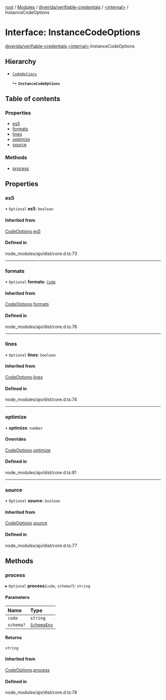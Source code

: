 [root](../README.md) / [Modules](../modules.md) / [@verida/verifiable-credentials](../modules/verida_verifiable_credentials.md) / [<internal\>](../modules/verida_verifiable_credentials._internal_.md) / InstanceCodeOptions

# Interface: InstanceCodeOptions

[@verida/verifiable-credentials](../modules/verida_verifiable_credentials.md).[<internal\>](../modules/verida_verifiable_credentials._internal_.md).InstanceCodeOptions

## Hierarchy

- [`CodeOptions`](verida_verifiable_credentials._internal_.CodeOptions.md)

  ↳ **`InstanceCodeOptions`**

## Table of contents

### Properties

- [es5](verida_verifiable_credentials._internal_.InstanceCodeOptions.md#es5)
- [formats](verida_verifiable_credentials._internal_.InstanceCodeOptions.md#formats)
- [lines](verida_verifiable_credentials._internal_.InstanceCodeOptions.md#lines)
- [optimize](verida_verifiable_credentials._internal_.InstanceCodeOptions.md#optimize)
- [source](verida_verifiable_credentials._internal_.InstanceCodeOptions.md#source)

### Methods

- [process](verida_verifiable_credentials._internal_.InstanceCodeOptions.md#process)

## Properties

### es5

• `Optional` **es5**: `boolean`

#### Inherited from

[CodeOptions](verida_verifiable_credentials._internal_.CodeOptions.md).[es5](verida_verifiable_credentials._internal_.CodeOptions.md#es5)

#### Defined in

node_modules/ajv/dist/core.d.ts:73

___

### formats

• `Optional` **formats**: [`Code`](../modules/verida_verifiable_credentials._internal_.md#code)

#### Inherited from

[CodeOptions](verida_verifiable_credentials._internal_.CodeOptions.md).[formats](verida_verifiable_credentials._internal_.CodeOptions.md#formats)

#### Defined in

node_modules/ajv/dist/core.d.ts:76

___

### lines

• `Optional` **lines**: `boolean`

#### Inherited from

[CodeOptions](verida_verifiable_credentials._internal_.CodeOptions.md).[lines](verida_verifiable_credentials._internal_.CodeOptions.md#lines)

#### Defined in

node_modules/ajv/dist/core.d.ts:74

___

### optimize

• **optimize**: `number`

#### Overrides

[CodeOptions](verida_verifiable_credentials._internal_.CodeOptions.md).[optimize](verida_verifiable_credentials._internal_.CodeOptions.md#optimize)

#### Defined in

node_modules/ajv/dist/core.d.ts:81

___

### source

• `Optional` **source**: `boolean`

#### Inherited from

[CodeOptions](verida_verifiable_credentials._internal_.CodeOptions.md).[source](verida_verifiable_credentials._internal_.CodeOptions.md#source)

#### Defined in

node_modules/ajv/dist/core.d.ts:77

## Methods

### process

▸ `Optional` **process**(`code`, `schema?`): `string`

#### Parameters

| Name | Type |
| :------ | :------ |
| `code` | `string` |
| `schema?` | [`SchemaEnv`](../classes/verida_verifiable_credentials._internal_.SchemaEnv.md) |

#### Returns

`string`

#### Inherited from

[CodeOptions](verida_verifiable_credentials._internal_.CodeOptions.md).[process](verida_verifiable_credentials._internal_.CodeOptions.md#process)

#### Defined in

node_modules/ajv/dist/core.d.ts:78
